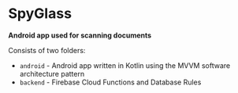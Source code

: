 # SpyGlass

**Android app used for scanning documents**

Consists of two folders:
- `android` - Android app written in Kotlin using the MVVM software architecture pattern
- `backend` - Firebase Cloud Functions and Database Rules
